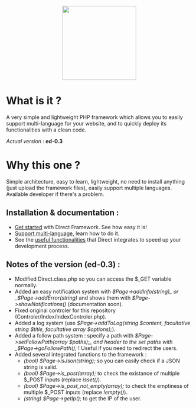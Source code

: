 <p align="center">
<img src="https://speeload.com/uploads/ae1h6SUhhG.png" width="200">
<p>

# What is it ?
A very simple and lightweight PHP framework which allows you to easily support multi-language for your website, and to quickly deploy its functionalities with a clean code.

_Actual version :_ __ed-0.3__

# Why this one ?
Simple architecture, easy to learn, lightweight, no need to install anything (just upload the framework files), easily support multiple languages. Available developer if there's a problem.

Installation & documentation :
------------------------------

* [Get started][1] with Direct Framework. See how easy it is!
* [Support multi-language][2], learn how to do it.
* See the [useful functionalities][3] that Direct integrates to speed up your development process.

Notes of the version (ed-0.3) :
------------------------------
* Modified Direct.class.php so you can access the $_GET variable normally.
* Added an easy notification system with _$Page->addInfo(string)_ or _$Page->addError(string)_ and shows them with _$Page->showNotifications()_ (documentation soon).
* Fixed original controler for this repository (Controler/Index/indexControler.php).
* Added a log system (use _$Page->addToLog(string $content, facultative string $title, facultative array $options);_).
* Added a follow path system : specify a path with _$Page->setFollowPath(array $paths);_ and header to the set paths with _$Page->goFollowPath();_ ! Useful if you need to redirect the users.
* Added several integrated functions to the framework :
	* _(bool) $Page->isJson(string);_ so you can easily check if a JSON string is valid.
	* _(bool) $Page->is_post(array);_ to check the existance of multiple $_POST inputs (replace _isset()_).
	* _(bool) $Page->is_post_not_empty(array);_ to check the emptiness of multiple $_POST inputs (replace _!empty()_).
	* _(string) $Page->getIp();_ to get the IP of the user.

[1]: https://berwick.fr/projects/directframework/documentation
[2]: https://berwick.fr/projects/directframework/documentation/support-multi-lang
[3]: #